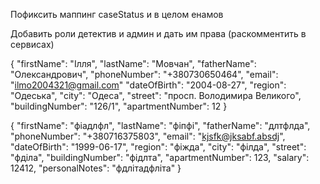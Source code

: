 Пофиксить маппинг caseStatus и в целом енамов

Добавить роли детектив и админ и дать им права (раскомментить в сервисах)

{
"firstName": "Ілля",
"lastName": "Мовчан",
"fatherName": "Олександрович",
"phoneNumber": "+380730650464",
"email": "ilmo2004321@gmail.com"
"dateOfBirth": "2004-08-27",
"region": "Одеська",
"city": "Одеса",
"street": "просп. Володимира Великого",
"buildingNumber": "126/1",
"apartmentNumber": 12
}

{
"firstName": "фіадлфл",
"lastName": "фіпфі",
"fatherName": "длтфлда",
"phoneNumber": "+380716375803",
"email": "kjsfk@jksabf.absdj",
"dateOfBirth": "1999-06-17",
"region": "фіжда",
"city": "філда",
"street": "фділа",
"buildingNumber": "фідлта",
"apartmentNumber": 123,
"salary": 12412,
"personalNotes": "фдлітадфліта"
}